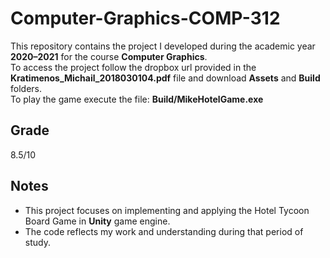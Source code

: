# Computer-Graphics-COMP-312

This repository contains the project I developed during the academic year **2020–2021** for the course **Computer Graphics**.  
To access the project follow the dropbox url provided in the **Kratimenos_Michail_2018030104.pdf** file and download **Assets** and **Build** folders.  
To play the game execute the file: **Build/MikeHotelGame.exe**

## Grade

8.5/10

## Notes
- This project focuses on implementing and applying the Hotel Tycoon Board Game in **Unity** game engine.  
- The code reflects my work and understanding during that period of study.
